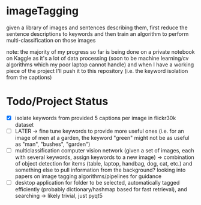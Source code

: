 # imageTagging
given a library of images and sentences describing them, first reduce the sentence descriptions to keywords and then train an algorithm to perform multi-classification on those images

note: the majority of my progress so far is being done on a private notebook on Kaggle as it's a lot of data processing (soon to be machine learning/cv algorithms which my poor laptop cannot handle) and when I have a working piece of the project I'll push it to this repository (i.e. the keyword isolation from the captions)

# Todo/Project Status
* [x] isolate keywords from provided 5 captions per image in flickr30k dataset
* [ ] LATER -> fine tune keywords to provide more useful ones (i.e. for an image of men at a garden, the keyword "green" might not be as useful as "man", "bushes", "garden")
* [ ] multiclassification computer vision network (given a set of images, each with several keywords, assign keywords to a new image) -> combination of object detection for items (table, laptop, handbag, dog, cat, etc.) and something else to pull information from the background? looking into papers on image tagging algorithms/pipelines for guidance
* [ ] desktop application for folder to be selected, automatically tagged efficiently (probably dictionary/hashmap based for fast retrieval), and searching -> likely trivial, just pyqt5 
